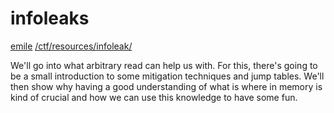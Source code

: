 # infoleaks

<a href="/about#contact">emile</a> <a href="/ctf/resources/infoleak/">/ctf/resources/infoleak/</a>

We'll go into what arbitrary read can help us with. For this, there's going to be a small introduction to some mitigation techniques and jump tables. We'll then show why having a good understanding of what is where in memory is kind of crucial and how we can use this knowledge to have some fun.